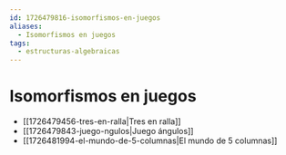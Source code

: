 ```yaml
---
id: 1726479816-isomorfismos-en-juegos
aliases:
  - Isomorfismos en juegos
tags:
  - estructuras-algebraicas
---
```


# Isomorfismos en juegos

- [[1726479456-tres-en-ralla|Tres en ralla]]
- [[1726479843-juego-ngulos|Juego ángulos]]
- [[1726481994-el-mundo-de-5-columnas|El mundo de 5 columnas]] 

